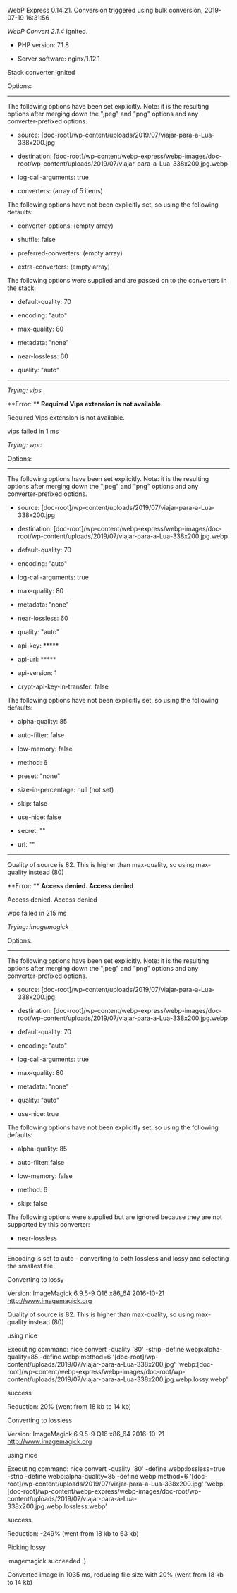 WebP Express 0.14.21. Conversion triggered using bulk conversion, 2019-07-19 16:31:56

*WebP Convert 2.1.4*  ignited.
- PHP version: 7.1.8
- Server software: nginx/1.12.1

Stack converter ignited

Options:
------------
The following options have been set explicitly. Note: it is the resulting options after merging down the "jpeg" and "png" options and any converter-prefixed options.
- source: [doc-root]/wp-content/uploads/2019/07/viajar-para-a-Lua-338x200.jpg
- destination: [doc-root]/wp-content/webp-express/webp-images/doc-root/wp-content/uploads/2019/07/viajar-para-a-Lua-338x200.jpg.webp
- log-call-arguments: true
- converters: (array of 5 items)

The following options have not been explicitly set, so using the following defaults:
- converter-options: (empty array)
- shuffle: false
- preferred-converters: (empty array)
- extra-converters: (empty array)

The following options were supplied and are passed on to the converters in the stack:
- default-quality: 70
- encoding: "auto"
- max-quality: 80
- metadata: "none"
- near-lossless: 60
- quality: "auto"
------------


*Trying: vips* 

**Error: ** **Required Vips extension is not available.** 
Required Vips extension is not available.
vips failed in 1 ms

*Trying: wpc* 

Options:
------------
The following options have been set explicitly. Note: it is the resulting options after merging down the "jpeg" and "png" options and any converter-prefixed options.
- source: [doc-root]/wp-content/uploads/2019/07/viajar-para-a-Lua-338x200.jpg
- destination: [doc-root]/wp-content/webp-express/webp-images/doc-root/wp-content/uploads/2019/07/viajar-para-a-Lua-338x200.jpg.webp
- default-quality: 70
- encoding: "auto"
- log-call-arguments: true
- max-quality: 80
- metadata: "none"
- near-lossless: 60
- quality: "auto"
- api-key: *****
- api-url: *****
- api-version: 1
- crypt-api-key-in-transfer: false

The following options have not been explicitly set, so using the following defaults:
- alpha-quality: 85
- auto-filter: false
- low-memory: false
- method: 6
- preset: "none"
- size-in-percentage: null (not set)
- skip: false
- use-nice: false
- secret: ""
- url: ""
------------

Quality of source is 82. This is higher than max-quality, so using max-quality instead (80)

**Error: ** **Access denied. Access denied** 
Access denied. Access denied
wpc failed in 215 ms

*Trying: imagemagick* 

Options:
------------
The following options have been set explicitly. Note: it is the resulting options after merging down the "jpeg" and "png" options and any converter-prefixed options.
- source: [doc-root]/wp-content/uploads/2019/07/viajar-para-a-Lua-338x200.jpg
- destination: [doc-root]/wp-content/webp-express/webp-images/doc-root/wp-content/uploads/2019/07/viajar-para-a-Lua-338x200.jpg.webp
- default-quality: 70
- encoding: "auto"
- log-call-arguments: true
- max-quality: 80
- metadata: "none"
- quality: "auto"
- use-nice: true

The following options have not been explicitly set, so using the following defaults:
- alpha-quality: 85
- auto-filter: false
- low-memory: false
- method: 6
- skip: false

The following options were supplied but are ignored because they are not supported by this converter:
- near-lossless
------------

Encoding is set to auto - converting to both lossless and lossy and selecting the smallest file

Converting to lossy
Version: ImageMagick 6.9.5-9 Q16 x86_64 2016-10-21 http://www.imagemagick.org
Quality of source is 82. This is higher than max-quality, so using max-quality instead (80)
using nice
Executing command: nice convert -quality '80' -strip -define webp:alpha-quality=85 -define webp:method=6 '[doc-root]/wp-content/uploads/2019/07/viajar-para-a-Lua-338x200.jpg' 'webp:[doc-root]/wp-content/webp-express/webp-images/doc-root/wp-content/uploads/2019/07/viajar-para-a-Lua-338x200.jpg.webp.lossy.webp'
success
Reduction: 20% (went from 18 kb to 14 kb)

Converting to lossless
Version: ImageMagick 6.9.5-9 Q16 x86_64 2016-10-21 http://www.imagemagick.org
using nice
Executing command: nice convert -quality '80' -define webp:lossless=true -strip -define webp:alpha-quality=85 -define webp:method=6 '[doc-root]/wp-content/uploads/2019/07/viajar-para-a-Lua-338x200.jpg' 'webp:[doc-root]/wp-content/webp-express/webp-images/doc-root/wp-content/uploads/2019/07/viajar-para-a-Lua-338x200.jpg.webp.lossless.webp'
success
Reduction: -249% (went from 18 kb to 63 kb)

Picking lossy
imagemagick succeeded :)

Converted image in 1035 ms, reducing file size with 20% (went from 18 kb to 14 kb)
